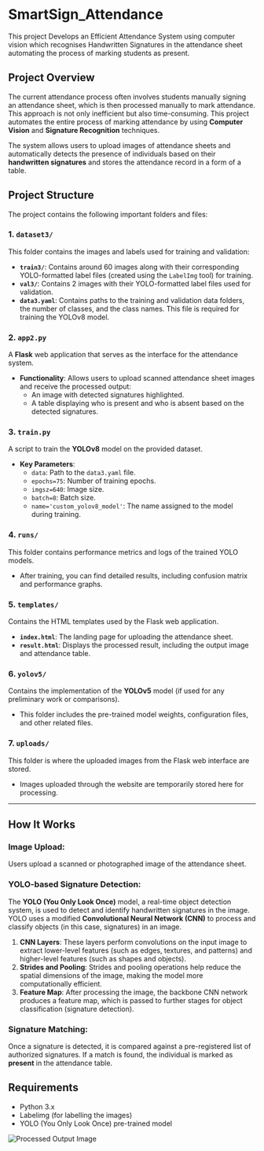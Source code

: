 # SmartSign_Attendance
This project Develops an Efficient Attendance System using computer vision which recognises Handwritten Signatures in the attendance sheet automating the process of marking students as present.

## Project Overview

The current attendance process often involves students manually signing an attendance sheet, which is then processed manually to mark attendance. This approach is not only inefficient but also time-consuming. This project automates the entire process of marking attendance by using **Computer Vision** and **Signature Recognition** techniques.

The system allows users to upload images of attendance sheets and automatically detects the presence of individuals based on their **handwritten signatures** and stores the attendance record in a form of a table. 

## Project Structure

The project contains the following important folders and files:

### 1. **`dataset3/`**  
This folder contains the images and labels used for training and validation:

- **`train3/`**: Contains around 60 images along with their corresponding YOLO-formatted label files (created using the `LabelImg` tool) for training.
- **`val3/`**: Contains 2 images with their YOLO-formatted label files used for validation.
- **`data3.yaml`**: Contains paths to the training and validation data folders, the number of classes, and the class names. This file is required for training the YOLOv8 model.

### 2. **`app2.py`**  
A **Flask** web application that serves as the interface for the attendance system.  
- **Functionality**: Allows users to upload scanned attendance sheet images and receive the processed output:
    - An image with detected signatures highlighted.
    - A table displaying who is present and who is absent based on the detected signatures.

### 3. **`train.py`**  
A script to train the **YOLOv8** model on the provided dataset.  
- **Key Parameters**:  
    - `data`: Path to the `data3.yaml` file.
    - `epochs=75`: Number of training epochs.
    - `imgsz=640`: Image size.
    - `batch=8`: Batch size.
    - `name='custom_yolov8_model'`: The name assigned to the model during training.

### 4. **`runs/`**  
This folder contains performance metrics and logs of the trained YOLO models.  
- After training, you can find detailed results, including confusion matrix and performance graphs.

### 5. **`templates/`**  
Contains the HTML templates used by the Flask web application.  
- **`index.html`**: The landing page for uploading the attendance sheet.
- **`result.html`**: Displays the processed result, including the output image and attendance table.

### 6. **`yolov5/`**  
Contains the implementation of the **YOLOv5** model (if used for any preliminary work or comparisons).  
- This folder includes the pre-trained model weights, configuration files, and other related files.

### 7. **`uploads/`**  
This folder is where the uploaded images from the Flask web interface are stored.  
- Images uploaded through the website are temporarily stored here for processing.

---

## How It Works

### Image Upload:
Users upload a scanned or photographed image of the attendance sheet.

### YOLO-based Signature Detection:
The **YOLO (You Only Look Once)** model, a real-time object detection system, is used to detect and identify handwritten signatures in the image. YOLO uses a modified **Convolutional Neural Network (CNN)** to process and classify objects (in this case, signatures) in an image.

1. **CNN Layers**: These layers perform convolutions on the input image to extract lower-level features (such as edges, textures, and patterns) and higher-level features (such as shapes and objects).
2. **Strides and Pooling**: Strides and pooling operations help reduce the spatial dimensions of the image, making the model more computationally efficient.
3. **Feature Map**: After processing the image, the backbone CNN network produces a feature map, which is passed to further stages for object classification (signature detection).

### Signature Matching:
Once a signature is detected, it is compared against a pre-registered list of authorized signatures. If a match is found, the individual is marked as **present** in the attendance table.

## Requirements

- Python 3.x
- Labelimg (for labelling the images)
- YOLO (You Only Look Once) pre-trained model

![Processed Output Image](Desktop/1.jpg)



